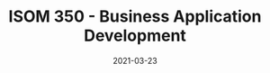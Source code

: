 ---
# Page title
title: ISOM 350 - Business Application Development

# Title for the menu link if you wish to use a shorter link title, otherwise remove this option.
linktitle: Views

# Page summary for search engines.
summary: Second programming course for MIS majors utilizing Python to build data-driven business applications.

# Date page published
date: 2021-03-23

# Academic page type (do not modify).
type: book

# Position of this page in the menu. Remove this option to sort alphabetically.
weight: 5

draft: False


---